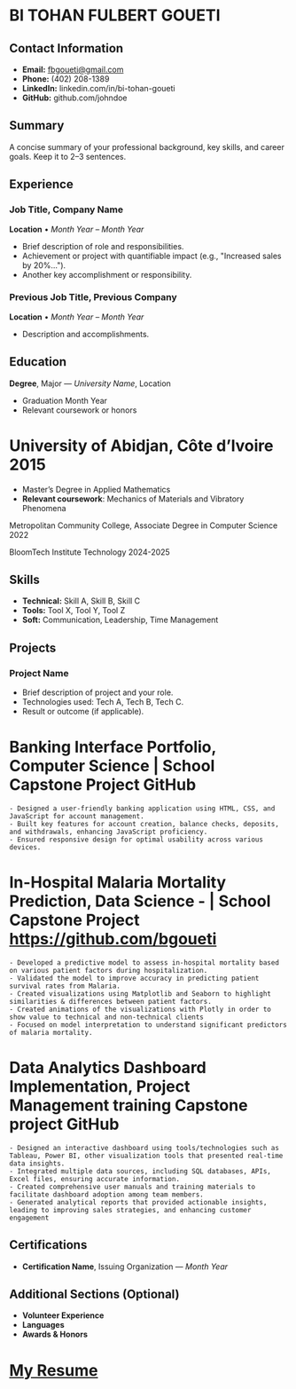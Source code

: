 # BI TOHAN FULBERT GOUETI

## Contact Information
- **Email:** fbgoueti@gmail.com
- **Phone:** (402) 208-1389
- **LinkedIn:** linkedin.com/in/bi-tohan-goueti
- **GitHub:** github.com/johndoe

## Summary
A concise summary of your professional background, key skills, and career goals. Keep it to 2–3 sentences.

## Experience

### Job Title, Company Name
**Location** • *Month Year – Month Year*
- Brief description of role and responsibilities.
- Achievement or project with quantifiable impact (e.g., "Increased sales by 20%...").
- Another key accomplishment or responsibility.

### Previous Job Title, Previous Company
**Location** • *Month Year – Month Year*
- Description and accomplishments.

## Education

**Degree**, Major — *University Name*, Location
- Graduation Month Year
- Relevant coursework or honors

# University of Abidjan, Côte d’Ivoire  					                                          2015
  - Master’s Degree in Applied Mathematics
  - **Relevant coursework**: Mechanics of Materials and Vibratory Phenomena

Metropolitan Community College, Associate Degree in Computer Science			      	          2022

BloomTech Institute Technology                                                              2024-2025


## Skills
- **Technical:** Skill A, Skill B, Skill C
- **Tools:** Tool X, Tool Y, Tool Z
- **Soft:** Communication, Leadership, Time Management

## Projects

### Project Name
- Brief description of project and your role.
- Technologies used: Tech A, Tech B, Tech C.
- Result or outcome (if applicable).

# Banking Interface Portfolio, Computer Science | School Capstone Project 	GitHub   
    - Designed a user-friendly banking application using HTML, CSS, and JavaScript for account management. 
    - Built key features for account creation, balance checks, deposits, and withdrawals, enhancing JavaScript proficiency.
    - Ensured responsive design for optimal usability across various devices.

# In-Hospital Malaria Mortality Prediction, Data Science -  | School Capstone Project  	https://github.com/bgoueti 
    - Developed a predictive model to assess in-hospital mortality based on various patient factors during hospitalization. 
    - Validated the model to improve accuracy in predicting patient survival rates from Malaria.
    - Created visualizations using Matplotlib and Seaborn to highlight similarities & differences between patient factors.
    - Created animations of the visualizations with Plotly in order to show value to technical and non-technical clients
    - Focused on model interpretation to understand significant predictors of malaria mortality.

# Data Analytics Dashboard Implementation, Project Management training Capstone project  	GitHub 
    - Designed an interactive dashboard using tools/technologies such as Tableau, Power BI, other visualization tools that presented real-time data insights.
    - Integrated multiple data sources, including SQL databases, APIs, Excel files, ensuring accurate information.
    - Created comprehensive user manuals and training materials to facilitate dashboard adoption among team members.
    - Generated analytical reports that provided actionable insights, leading to improving sales strategies, and enhancing customer engagement


## Certifications
- **Certification Name**, Issuing Organization — *Month Year*

## Additional Sections (Optional)
- **Volunteer Experience**
- **Languages**
- **Awards & Honors**

# [My Resume](https://docs.google.com/document/d/1ZwgxGAj3BBbc7n9-X5Atx2P7oTk3ylVAacCP8O7KVIY/edit?tab=t.0)
